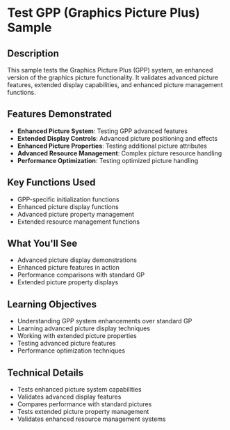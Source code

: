 # Test GPP (Graphics Picture Plus) Sample

## Description

This sample tests the Graphics Picture Plus (GPP) system, an enhanced version of the graphics picture functionality. It validates advanced picture features, extended display capabilities, and enhanced picture management functions.

## Features Demonstrated

- **Enhanced Picture System**: Testing GPP advanced features
- **Extended Display Controls**: Advanced picture positioning and effects
- **Enhanced Picture Properties**: Testing additional picture attributes
- **Advanced Resource Management**: Complex picture resource handling
- **Performance Optimization**: Testing optimized picture handling

## Key Functions Used

- GPP-specific initialization functions
- Enhanced picture display functions
- Advanced picture property management
- Extended resource management functions

## What You'll See

- Advanced picture display demonstrations
- Enhanced picture features in action
- Performance comparisons with standard GP
- Extended picture property displays

## Learning Objectives

- Understanding GPP system enhancements over standard GP
- Learning advanced picture display techniques
- Working with extended picture properties
- Testing advanced picture features
- Performance optimization techniques

## Technical Details

- Tests enhanced picture system capabilities
- Validates advanced display features
- Compares performance with standard pictures
- Tests extended picture property management
- Validates enhanced resource management systems
